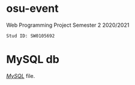 # osu-event

Web Programming Project Semester 2 2020/2021

`Stud ID: SW0105692`

# MySQL db

[_MySQL_](127_0_0_1.sql) file.
